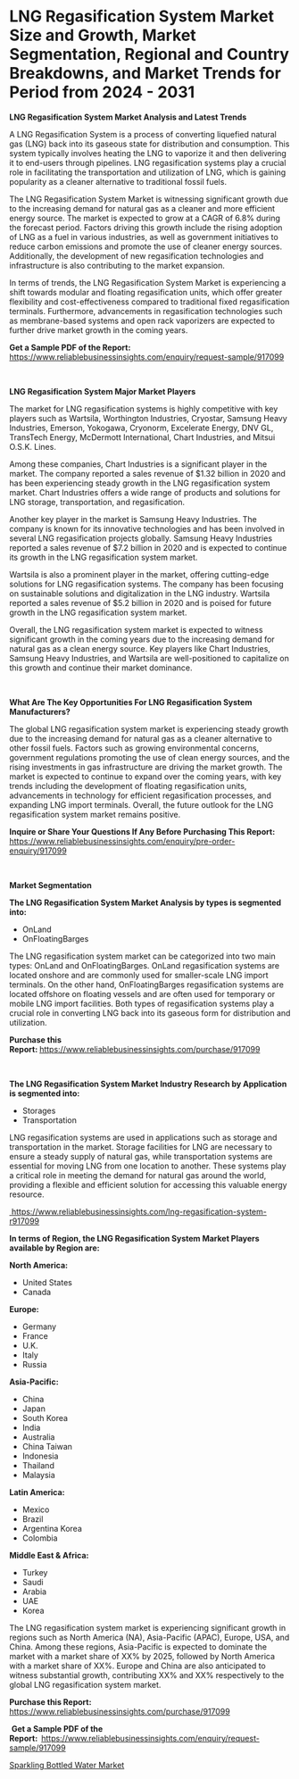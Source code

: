<p><h1>LNG Regasification System Market Size and Growth, Market Segmentation, Regional and Country Breakdowns, and Market Trends for Period from 2024 -  2031</h1></p><p><strong>LNG Regasification System Market Analysis and Latest Trends</strong></p>
<p><p>A LNG Regasification System is a process of converting liquefied natural gas (LNG) back into its gaseous state for distribution and consumption. This system typically involves heating the LNG to vaporize it and then delivering it to end-users through pipelines. LNG regasification systems play a crucial role in facilitating the transportation and utilization of LNG, which is gaining popularity as a cleaner alternative to traditional fossil fuels.</p><p>The LNG Regasification System Market is witnessing significant growth due to the increasing demand for natural gas as a cleaner and more efficient energy source. The market is expected to grow at a CAGR of 6.8% during the forecast period. Factors driving this growth include the rising adoption of LNG as a fuel in various industries, as well as government initiatives to reduce carbon emissions and promote the use of cleaner energy sources. Additionally, the development of new regasification technologies and infrastructure is also contributing to the market expansion.</p><p>In terms of trends, the LNG Regasification System Market is experiencing a shift towards modular and floating regasification units, which offer greater flexibility and cost-effectiveness compared to traditional fixed regasification terminals. Furthermore, advancements in regasification technologies such as membrane-based systems and open rack vaporizers are expected to further drive market growth in the coming years.</p></p>
<p><strong>Get a Sample PDF of the Report:&nbsp;</strong> <a href="https://www.reliablebusinessinsights.com/enquiry/request-sample/917099">https://www.reliablebusinessinsights.com/enquiry/request-sample/917099</a></p>
<p>&nbsp;</p>
<p><strong>LNG Regasification System Major Market Players</strong></p>
<p><p>The market for LNG regasification systems is highly competitive with key players such as Wartsila, Worthington Industries, Cryostar, Samsung Heavy Industries, Emerson, Yokogawa, Cryonorm, Excelerate Energy, DNV GL, TransTech Energy, McDermott International, Chart Industries, and Mitsui O.S.K. Lines. </p><p>Among these companies, Chart Industries is a significant player in the market. The company reported a sales revenue of $1.32 billion in 2020 and has been experiencing steady growth in the LNG regasification system market. Chart Industries offers a wide range of products and solutions for LNG storage, transportation, and regasification.</p><p>Another key player in the market is Samsung Heavy Industries. The company is known for its innovative technologies and has been involved in several LNG regasification projects globally. Samsung Heavy Industries reported a sales revenue of $7.2 billion in 2020 and is expected to continue its growth in the LNG regasification system market.</p><p>Wartsila is also a prominent player in the market, offering cutting-edge solutions for LNG regasification systems. The company has been focusing on sustainable solutions and digitalization in the LNG industry. Wartsila reported a sales revenue of $5.2 billion in 2020 and is poised for future growth in the LNG regasification system market.</p><p>Overall, the LNG regasification system market is expected to witness significant growth in the coming years due to the increasing demand for natural gas as a clean energy source. Key players like Chart Industries, Samsung Heavy Industries, and Wartsila are well-positioned to capitalize on this growth and continue their market dominance.</p></p>
<p>&nbsp;</p>
<p><strong>What Are The Key Opportunities For LNG Regasification System Manufacturers?</strong></p>
<p><p>The global LNG regasification system market is experiencing steady growth due to the increasing demand for natural gas as a cleaner alternative to other fossil fuels. Factors such as growing environmental concerns, government regulations promoting the use of clean energy sources, and the rising investments in gas infrastructure are driving the market growth. The market is expected to continue to expand over the coming years, with key trends including the development of floating regasification units, advancements in technology for efficient regasification processes, and expanding LNG import terminals. Overall, the future outlook for the LNG regasification system market remains positive.</p></p>
<p><strong>Inquire or Share Your Questions If Any Before Purchasing This Report:</strong> <a href="https://www.reliablebusinessinsights.com/enquiry/pre-order-enquiry/917099">https://www.reliablebusinessinsights.com/enquiry/pre-order-enquiry/917099</a></p>
<p>&nbsp;</p>
<p><strong>Market Segmentation</strong></p>
<p><strong>The LNG Regasification System Market Analysis by types is segmented into:</strong></p>
<p><ul><li>OnLand</li><li>OnFloatingBarges</li></ul></p>
<p><p>The LNG regasification system market can be categorized into two main types: OnLand and OnFloatingBarges. OnLand regasification systems are located onshore and are commonly used for smaller-scale LNG import terminals. On the other hand, OnFloatingBarges regasification systems are located offshore on floating vessels and are often used for temporary or mobile LNG import facilities. Both types of regasification systems play a crucial role in converting LNG back into its gaseous form for distribution and utilization.</p></p>
<p><strong>Purchase this Report:&nbsp;</strong><a href="https://www.reliablebusinessinsights.com/purchase/917099">https://www.reliablebusinessinsights.com/purchase/917099</a></p>
<p>&nbsp;</p>
<p><strong>The LNG Regasification System Market Industry Research by Application is segmented into:</strong></p>
<p><ul><li>Storages</li><li>Transportation</li></ul></p>
<p><p>LNG regasification systems are used in applications such as storage and transportation in the market. Storage facilities for LNG are necessary to ensure a steady supply of natural gas, while transportation systems are essential for moving LNG from one location to another. These systems play a critical role in meeting the demand for natural gas around the world, providing a flexible and efficient solution for accessing this valuable energy resource.</p></p>
<p><a href="https://www.reliablebusinessinsights.com/lng-regasification-system-r917099">&nbsp;https://www.reliablebusinessinsights.com/lng-regasification-system-r917099</a></p>
<p><strong>In terms of Region, the LNG Regasification System Market Players available by Region are:</strong></p>
<p>
    <p> <strong> North America: </strong>
        <ul>
            <li>United States</li>
            <li>Canada</li>
        </ul>
        </p> 
    <p> <strong> Europe: </strong>
        <ul>
            <li>Germany</li>
            <li>France</li>
            <li>U.K.</li>
            <li>Italy</li>
            <li>Russia</li>
        </ul>
        </p> 
    <p> <strong> Asia-Pacific: </strong>
        <ul>
            <li>China</li>
            <li>Japan</li>
            <li>South Korea</li>
            <li>India</li>
            <li>Australia</li>
            <li>China Taiwan</li>
            <li>Indonesia</li>
            <li>Thailand</li>
            <li>Malaysia</li>
        </ul>
        </p> 
    <p> <strong> Latin America: </strong>
        <ul>
            <li>Mexico</li>
            <li>Brazil</li>
            <li>Argentina Korea</li>
            <li>Colombia</li>
        </ul>
        </p> 
    <p> <strong> Middle East & Africa: </strong>
        <ul>
            <li>Turkey</li>
            <li>Saudi</li>
            <li>Arabia</li>
            <li>UAE</li>
            <li>Korea</li>
        </ul>
    </p>
    </p>
<p><p>The LNG regasification system market is experiencing significant growth in regions such as North America (NA), Asia-Pacific (APAC), Europe, USA, and China. Among these regions, Asia-Pacific is expected to dominate the market with a market share of XX% by 2025, followed by North America with a market share of XX%. Europe and China are also anticipated to witness substantial growth, contributing XX% and XX% respectively to the global LNG regasification system market.</p></p>
<p><strong>Purchase this Report: </strong><a href="https://www.reliablebusinessinsights.com/purchase/917099">https://www.reliablebusinessinsights.com/purchase/917099</a></p>
<p>&nbsp;<strong>Get a Sample PDF of the Report:&nbsp;&nbsp;</strong><a href="https://www.reliablebusinessinsights.com/enquiry/request-sample/917099">https://www.reliablebusinessinsights.com/enquiry/request-sample/917099</a></p>
<p><strong></strong></p>
<p><p><a href="https://github.com/esmeraldaezzy156/Market-Research-Report-List-1/blob/main/sparkling-bottled-water-market.md">Sparkling Bottled Water Market</a></p></p>